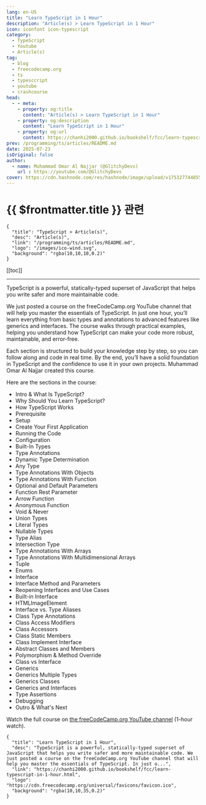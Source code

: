 ```yaml
---
lang: en-US
title: "Learn TypeScript in 1 Hour"
description: "Article(s) > Learn TypeScript in 1 Hour"
icon: iconfont icon-typescript
category:
  - TypeScript
  - Youtube
  - Article(s)
tag:
  - blog
  - freecodecamp.org
  - ts
  - typesccript
  - youtube
  - crashcourse
head:
  - - meta:
    - property: og:title
      content: "Article(s) > Learn TypeScript in 1 Hour"
    - property: og:description
      content: "Learn TypeScript in 1 Hour"
    - property: og:url
      content: https://chanhi2000.github.io/bookshelf/fcc/learn-typescript-in-1-hour.html
prev: /programming/ts/articles/README.md
date: 2025-07-23
isOriginal: false
author:
  - name: Muhammad Omar Al Najjar (@GlitchyDevs)
    url : https://youtube.com/@GlitchyDevs
cover: https://cdn.hashnode.com/res/hashnode/image/upload/v1753277448558/bdf2acef-f5cd-4be7-9e34-eaaedf060c32.png
---
```


# {{ $frontmatter.title }} 관련

```component VPCard
{
  "title": "TypeScript > Article(s)",
  "desc": "Article(s)",
  "link": "/programming/ts/articles/README.md",
  "logo": "/images/ico-wind.svg",
  "background": "rgba(10,10,10,0.2)"
}
```

[[toc]]

---

<SiteInfo
  name="Learn TypeScript in 1 Hour"
  desc="TypeScript is a powerful, statically-typed superset of JavaScript that helps you write safer and more maintainable code. We just posted a course on the freeCodeCamp.org YouTube channel that will help you master the essentials of TypeScript. In just o..."
  url="https://freecodecamp.org/news/learn-typescript-in-1-hour"
  logo="https://cdn.freecodecamp.org/universal/favicons/favicon.ico"
  preview="https://cdn.hashnode.com/res/hashnode/image/upload/v1753277448558/bdf2acef-f5cd-4be7-9e34-eaaedf060c32.png"/>

TypeScript is a powerful, statically-typed superset of JavaScript that helps you write safer and more maintainable code.

We just posted a course on the freeCodeCamp.org YouTube channel that will help you master the essentials of TypeScript. In just one hour, you’ll learn everything from basic types and annotations to advanced features like generics and interfaces. The course walks through practical examples, helping you understand how TypeScript can make your code more robust, maintainable, and error-free.

Each section is structured to build your knowledge step by step, so you can follow along and code in real time. By the end, you’ll have a solid foundation in TypeScript and the confidence to use it in your own projects. Muhammad Omar Al Najjar created this course.

Here are the sections in the course:

- Intro & What Is TypeScript?
- Why Should You Learn TypeScript?
- How TypeScript Works
- Prerequisite
- Setup
- Create Your First Application
- Running the Code
- Configuration
- Built-In Types
- Type Annotations
- Dynamic Type Determination
- Any Type
- Type Annotations With Objects
- Type Annotations With Function
- Optional and Default Parameters
- Function Rest Parameter
- Arrow Function
- Anonymous Function
- Void & Never
- Union Types
- Literal Types
- Nullable Types
- Type Alias
- Intersection Type
- Type Annotations With Arrays
- Type Annotations With Multidimensional Arrays
- Tuple
- Enums
- Interface
- Interface Method and Parameters
- Reopening Interfaces and Use Cases
- Built-in Interface
- HTMLImageElement
- Interface vs. Type Aliases
- Class Type Annotations
- Class Access Modifiers
- Class Accessors
- Class Static Members
- Class Implement Interface
- Abstract Classes and Members
- Polymorphism & Method Override
- Class vs Interface
- Generics
- Generics Multiple Types
- Generics Classes
- Generics and Interfaces
- Type Assertions
- Debugging
- Outro & What's Next

Watch the full course on [<VPIcon icon="fa-brands fa-youtube"/>the freeCodeCamp.org YouTube channel](https://youtu.be/ZvZ7gvcmPmI) (1-hour watch).

<VidStack src="youtube/ZvZ7gvcmPmI" />

<!-- TODO: add ARTICLE CARD -->
```component VPCard
{
  "title": "Learn TypeScript in 1 Hour",
  "desc": "TypeScript is a powerful, statically-typed superset of JavaScript that helps you write safer and more maintainable code. We just posted a course on the freeCodeCamp.org YouTube channel that will help you master the essentials of TypeScript. In just o...",
  "link": "https://chanhi2000.github.io/bookshelf/fcc/learn-typescript-in-1-hour.html",
  "logo": "https://cdn.freecodecamp.org/universal/favicons/favicon.ico",
  "background": "rgba(10,10,35,0.2)"
}
```
